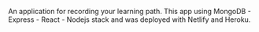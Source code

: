 An application for recording your learning path. This app using MongoDB - Express - React - Nodejs stack and was deployed with Netlify and Heroku.